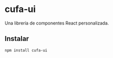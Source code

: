 # cufa-ui

Una librería de componentes React personalizada.

## Instalar

```bash
npm install cufa-ui